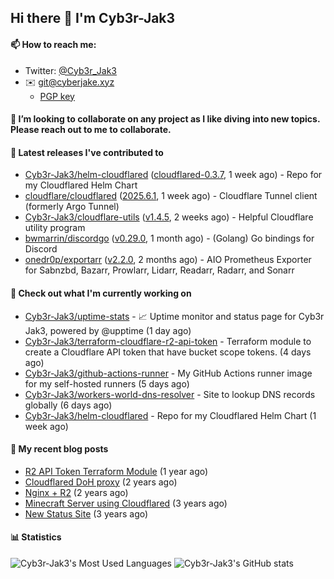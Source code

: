 ## Hi there 👋 I'm Cyb3r-Jak3

#### 📫 How to reach me:
  - Twitter: [@Cyb3r_Jak3](https://twitter.com/Cyb3r_Jak3)
  - ✉️ git@cyberjake.xyz
    - [PGP key](https://gist.githubusercontent.com/Cyb3r-Jak3/d1068b61b50239b171faf018a0269f67/raw/b876db002e6b0630795382c0b9134771ffa5fe3a/cyb3rjak3@pm.me.asc)


#### 👯 I’m looking to collaborate on any project as I like diving into new topics. Please reach out to me to collaborate.


#### 🔭 Latest releases I've contributed to

- [Cyb3r-Jak3/helm-cloudflared](https://github.com/Cyb3r-Jak3/helm-cloudflared) ([cloudflared-0.3.7](https://github.com/Cyb3r-Jak3/helm-cloudflared/releases/tag/cloudflared-0.3.7), 1 week ago) - Repo for my Cloudflared Helm Chart
- [cloudflare/cloudflared](https://github.com/cloudflare/cloudflared) ([2025.6.1](https://github.com/cloudflare/cloudflared/releases/tag/2025.6.1), 1 week ago) - Cloudflare Tunnel client (formerly Argo Tunnel)
- [Cyb3r-Jak3/cloudflare-utils](https://github.com/Cyb3r-Jak3/cloudflare-utils) ([v1.4.5](https://github.com/Cyb3r-Jak3/cloudflare-utils/releases/tag/v1.4.5), 2 weeks ago) - Helpful Cloudflare utility program 
- [bwmarrin/discordgo](https://github.com/bwmarrin/discordgo) ([v0.29.0](https://github.com/bwmarrin/discordgo/releases/tag/v0.29.0), 1 month ago) -  (Golang) Go bindings for Discord
- [onedr0p/exportarr](https://github.com/onedr0p/exportarr) ([v2.2.0](https://github.com/onedr0p/exportarr/releases/tag/v2.2.0), 2 months ago) - AIO Prometheus Exporter for Sabnzbd, Bazarr, Prowlarr, Lidarr, Readarr, Radarr, and Sonarr

#### 👷 Check out what I'm currently working on

- [Cyb3r-Jak3/uptime-stats](https://github.com/Cyb3r-Jak3/uptime-stats) - 📈 Uptime monitor and status page for Cyb3r Jak3, powered by @upptime (1 day ago)
- [Cyb3r-Jak3/terraform-cloudflare-r2-api-token](https://github.com/Cyb3r-Jak3/terraform-cloudflare-r2-api-token) - Terraform module to create a Cloudflare API token that have bucket scope tokens. (4 days ago)
- [Cyb3r-Jak3/github-actions-runner](https://github.com/Cyb3r-Jak3/github-actions-runner) - My GitHub Actions runner image for my self-hosted runners (5 days ago)
- [Cyb3r-Jak3/workers-world-dns-resolver](https://github.com/Cyb3r-Jak3/workers-world-dns-resolver) - Site to lookup DNS records globally (6 days ago)
- [Cyb3r-Jak3/helm-cloudflared](https://github.com/Cyb3r-Jak3/helm-cloudflared) - Repo for my Cloudflared Helm Chart (1 week ago)

#### 📜 My recent blog posts

- [R2 API Token Terraform Module](https://blog.cyberjake.xyz/post/2024-03-19-cloudflare-r2-terraform/) (1 year ago)
- [Cloudflared DoH proxy](https://blog.cyberjake.xyz/post/2023-02-17-cloudflared-doh/) (2 years ago)
- [Nginx &#43; R2](https://blog.cyberjake.xyz/post/2022-10-01-nginx-proxy-r2/) (2 years ago)
- [Minecraft Server using Cloudflared](https://blog.cyberjake.xyz/post/2022-03-26-cloudflared-minecraft/) (3 years ago)
- [New Status Site](https://blog.cyberjake.xyz/post/2021-09-27-status-site/) (3 years ago)


#### 📊 Statistics
![Cyb3r-Jak3's Most Used Languages](https://github-readme-stats.vercel.app/api/top-langs/?username=Cyb3r-Jak3&theme=cobalt&hide=css,html,scss)
![Cyb3r-Jak3's GitHub stats](https://github-readme-stats.vercel.app/api?username=Cyb3r-Jak3&count_private=true&show_icons=true&theme=cobalt&line_height=40)
